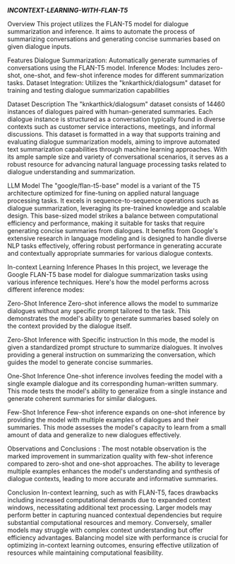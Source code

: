 ***INCONTEXT-LEARNING-WITH-FLAN-T5***

Overview
This project utilizes the FLAN-T5 model for dialogue summarization and inference. It aims to automate the process of summarizing conversations and generating concise summaries based on given dialogue inputs.

Features
Dialogue Summarization: Automatically generate summaries of conversations using the FLAN-T5 model.
Inference Modes: Includes zero-shot, one-shot, and few-shot inference modes for different summarization tasks.
Dataset Integration: Utilizes the "knkarthick/dialogsum" dataset for training and testing dialogue summarization capabilities

Dataset Description
The "knkarthick/dialogsum" dataset consists of 14460 instances of dialogues paired with human-generated summaries. Each dialogue instance is structured as a conversation typically found in diverse contexts such as customer service interactions, meetings, and informal discussions. This dataset is formatted in a way that supports training and evaluating dialogue summarization models, aiming to improve automated text summarization capabilities through machine learning approaches. With its ample sample size and variety of conversational scenarios, it serves as a robust resource for advancing natural language processing tasks related to dialogue understanding and summarization.

LLM Model 
The "google/flan-t5-base" model is a variant of the T5 architecture optimized for fine-tuning on applied natural language processing tasks. It excels in sequence-to-sequence operations such as dialogue summarization, leveraging its pre-trained knowledge and scalable design. This base-sized model strikes a balance between computational efficiency and performance, making it suitable for tasks that require generating concise summaries from dialogues. It benefits from Google's extensive research in language modeling and is designed to handle diverse NLP tasks effectively, offering robust performance in generating accurate and contextually appropriate summaries for various dialogue contexts.

In-context Learning Inference Phases
In this project, we leverage the Google FLAN-T5 base model for dialogue summarization tasks using various inference techniques. Here's how the model performs across different inference modes:

Zero-Shot Inference
Zero-shot inference allows the model to summarize dialogues without any specific prompt tailored to the task. This demonstrates the model's ability to generate summaries based solely on the context provided by the dialogue itself.

Zero-Shot Inference with Specific instruction
In this mode, the model is given a standardized prompt structure to summarize dialogues. It involves providing a general instruction on summarizing the conversation, which guides the model to generate concise summaries.

One-Shot Inference
One-shot inference involves feeding the model with a single example dialogue and its corresponding human-written summary. This mode tests the model's ability to generalize from a single instance and generate coherent summaries for similar dialogues.

Few-Shot Inference
Few-shot inference expands on one-shot inference by providing the model with multiple examples of dialogues and their summaries. This mode assesses the model's capacity to learn from a small amount of data and generalize to new dialogues effectively.

Observations and Conclusions : 
The most notable observation is the marked improvement in summarization quality with few-shot inference compared to zero-shot and one-shot approaches. The ability to leverage multiple examples enhances the model's understanding and synthesis of dialogue contexts, leading to more accurate and informative summaries.

Conclusion
In-context learning, such as with FLAN-T5, faces drawbacks including increased computational demands due to expanded context windows, necessitating additional text processing. Larger models may perform better in capturing nuanced contextual dependencies but require substantial computational resources and memory. Conversely, smaller models may struggle with complex context understanding but offer efficiency advantages. Balancing model size with performance is crucial for optimizing in-context learning outcomes, ensuring effective utilization of resources while maintaining computational feasibility.
